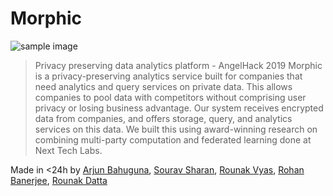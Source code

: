 # Morphic

![sample image](              https://i.imgur.com/8T6KlHc.jpg)

> Privacy preserving data analytics platform - AngelHack 2019
Morphic is a privacy-preserving analytics service built for companies that need analytics and query services on private data. This allows companies to pool data with competitors without comprising user privacy or losing business advantage. Our system receives encrypted data from companies, and offers storage, query, and analytics services on this data. We built this using award-winning research on combining multi-party computation and federated learning done at Next Tech Labs.

Made in <24h by [Arjun Bahuguna](https://github.com/arjunbahuguna), [Sourav Sharan](https://github.com/SouravSharan), [Rounak Vyas](https://github.com/itsron717/), [Rohan Banerjee](https://github.com/rohanbanerjee), [Rounak Datta](https://github.com/rounakdatta)